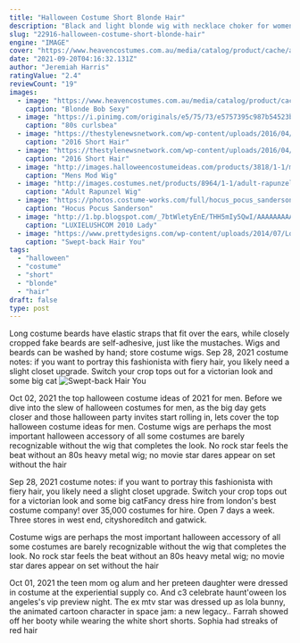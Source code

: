 ```yaml
---
title: "Halloween Costume Short Blonde Hair"
description: "Black and light blonde wig with necklace choker for womens girls cosplay costume short wavy bob synthetic wigs with bangs for halloween party 5.0 out of 5 stars 7 $29.99 $ 29 . 99 ($4.25ounce)"
slug: "22916-halloween-costume-short-blonde-hair"
engine: "IMAGE"
cover: "https://www.heavencostumes.com.au/media/catalog/product/cache/afad95d7734d2fa6d0a8ba78597182b7/e/-/e-zl-wfy-098-2-toneblonde-short-fashion-bob-wig-side-1000.jpg"
date: "2021-09-20T04:16:32.131Z"
author: "Jeremiah Harris"
ratingValue: "2.4"
reviewCount: "19"
images:
  - image: "https://www.heavencostumes.com.au/media/catalog/product/cache/afad95d7734d2fa6d0a8ba78597182b7/e/-/e-zl-wfy-098-2-toneblonde-short-fashion-bob-wig-side-1000.jpg"
    caption: "Blonde Bob Sexy"
  - image: "https://i.pinimg.com/originals/e5/75/73/e5757395c987b54523bc5be2df063b8a.jpg"
    caption: "80s curlsbea"
  - image: "https://thestylenewsnetwork.com/wp-content/uploads/2016/04/2016-Short-Hair-Cut-Ideas-For-Black-Women-7.jpg"
    caption: "2016 Short Hair"
  - image: "https://thestylenewsnetwork.com/wp-content/uploads/2016/04/2016-Short-Hair-Cut-Ideas-For-Black-Women-22.jpg"
    caption: "2016 Short Hair"
  - image: "http://images.halloweencostumeideas.com/products/3818/1-1/mens-mod-wig.jpg"
    caption: "Mens Mod Wig"
  - image: "http://images.costumes.net/products/8964/1-1/adult-rapunzel-wig.jpg"
    caption: "Adult Rapunzel Wig"
  - image: "https://photos.costume-works.com/full/hocus_pocus_sanderson_sisters4.jpg"
    caption: "Hocus Pocus Sanderson"
  - image: "http://1.bp.blogspot.com/_7btWletyEnE/THH5mIy5QwI/AAAAAAAAAyg/SDbG7xQSYPU/s1600/889977.jpg"
    caption: "LUXIELUSHCOM 2010 Lady"
  - image: "https://www.prettydesigns.com/wp-content/uploads/2014/07/Loose-Swept-back-Hair.jpg"
    caption: "Swept-back Hair You"
tags:
  - "halloween"
  - "costume"
  - "short"
  - "blonde"
  - "hair"
draft: false
type: post
---
```


Long costume beards have elastic straps that fit over the ears, while closely cropped fake beards are self-adhesive, just like the mustaches. Wigs and beards can be washed by hand; store costume wigs. Sep 28, 2021 costume notes: if you want to portray this fashionista with fiery hair, you likely need a slight closet upgrade. Switch your crop tops out for a victorian look and some big cat
![Swept-back Hair You](https://www.prettydesigns.com/wp-content/uploads/2014/07/Loose-Swept-back-Hair.jpg "Swept-back Hair You")

Oct 02, 2021 the top halloween costume ideas of 2021 for men. Before we dive into the slew of halloween costumes for men, as the big day gets closer and those halloween party invites start rolling in, lets cover the top halloween costume ideas for men. Costume wigs are perhaps the most important halloween accessory of all  some costumes are barely recognizable without the wig that completes the look. No rock star feels the beat without an 80s heavy metal wig; no movie star dares appear on set without the hair
<!--inArticleAds-->

<!--galleryOne-->

Sep 28, 2021 costume notes: if you want to portray this fashionista with fiery hair, you likely need a slight closet upgrade. Switch your crop tops out for a victorian look and some big catFancy dress hire from london's best costume company! over 35,000 costumes for hire. Open 7 days a week. Three stores in west end, cityshoreditch and gatwick.
<!--inArticleAds-->

<!--galleryTwo-->

Costume wigs are perhaps the most important halloween accessory of all  some costumes are barely recognizable without the wig that completes the look. No rock star feels the beat without an 80s heavy metal wig; no movie star dares appear on set without the hair
<!--galleryThree-->

Oct 01, 2021 the teen mom og alum and her preteen daughter were dressed in costume at the experiential supply co. And c3 celebrate haunt'oween los angeles's vip preview night. The ex mtv star was dressed up as lola bunny, the animated cartoon character in space jam: a new legacy.. Farrah showed off her booty while wearing the white short shorts. Sophia had streaks of red hair